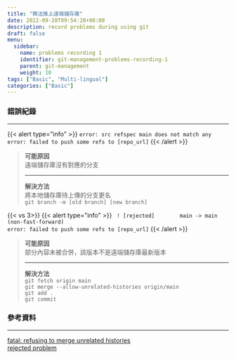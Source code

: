 ```yaml
---
title: "無法推上遠端儲存庫"
date: 2022-09-28T09:54:28+08:00
description: record problems during using git
draft: false
menu:
  sidebar:
    name: problems recording 1
    identifier: git-management-problems-recording-1
    parent: git-management
    weight: 10
tags: ["Basic", "Multi-lingual"]
categories: ["Basic"]
---
```


### 錯誤紀錄
***
{{< alert type="info" >}}
`error: src refspec main does not match any`  
`error: failed to push some refs to [repo_url]`
{{< /alert >}}
> **可能原因**   
> 遠端儲存庫沒有對應的分支 
> ***
> **解決方法**  
> 將本地儲存庫待上傳的分支更名  
> `git branch -m [old branch] [new branch]`  

{{< vs 3>}}
{{< alert type="info" >}} 
` ! [rejected]        main -> main (non-fast-forward)`  
`error: failed to push some refs to [repo_url]`
{{< /alert >}}
> **可能原因**  
> 部分內容未被合併，該版本不是遠端儲存庫最新版本
> ***
> **解決方法**  
> `git fetch origin main`  
> `git merge --allow-unrelated-histories origin/main`  
> `git add .`  
> `git commit`  

### 參考資料
***
[fatal: refusing to merge unrelated histories](https://developer.aliyun.com/article/614459)  
[rejected problem](https://blog.csdn.net/qq_27249535/article/details/121906285)  